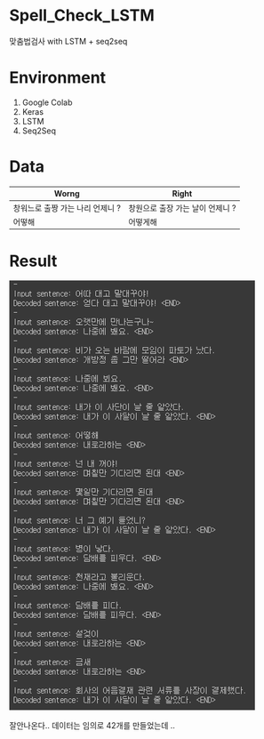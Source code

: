 # Spell_Check_LSTM
맞춤법검사 with LSTM + seq2seq

# Environment
1. Google Colab
2. Keras
3. LSTM
4. Seq2Seq

# Data
|Worng|Right|
|-----|-----|
|창워느로 출짱 가는 나리 언제니 ?|창원으로 출장 가는 날이 언제니 ?|
|어떻해|어떻게해|

# Result
![result](result.PNG)

잘안나온다..
데이터는 임의로 42개를 만들었는데 .. 
